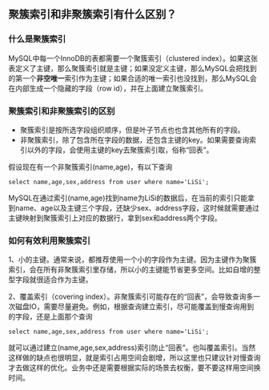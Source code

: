 ## 聚簇索引和非聚簇索引有什么区别？
### 什么是聚簇索引
MySQL中每一个InnoDB的表都需要一个聚簇索引（clustered index）。如果这张表定义了主键，那么聚簇索引就是主键；如果没定义主键，那么MySQL会把找到的第一个**非空唯一**索引作为主键；如果合适的唯一索引也没找到，那么MySQL会在内部生成一个隐藏的字段（row id），并在上面建立聚簇索引。

### 聚簇索引和非聚簇索引的区别
- 聚簇索引是按所选字段组织顺序，但是叶子节点也也含其他所有的字段。
- 非聚簇索引，除了包含所在字段的数据，还包含主键的key。如果需要查询索引以外的字段，会使用主键的key去聚簇索引取，俗称“回表”。

假设现在有一个非聚簇索引(name,age)，有以下查询

```
select name,age,sex,address from user where name='LiSi';
```

MySQL在通过索引(name,age)找到name为LiSi的数据后，在当前的索引只能拿到name、age以及主键三个字段，还缺少sex、address字段，这时候就需要通过主键映射到聚簇索引上对应的数据行，拿到sex和address两个字段。

### 如何有效利用聚簇索引
1、小的主键。通常来说，都推荐使用一个小的字段作为主键。因为主键作为聚簇索引，会在所有非聚簇索引里存储，所以小的主键能节省更多空间。比如自增的整型字段就很适合作为主键。

2、覆盖索引（covering index）。非聚簇索引可能存在的“回表”，会导致查询多一次磁盘IO，需要尽量避免。例如，根据查询建立索引，尽可能覆盖到慢查询用到的字段，还是上面那个查询

```
select name,age,sex,address from user where name='LiSi';
```

就可以通过建立(name,age,sex,address)索引防止“回表”。也叫覆盖索引。当然这样做的缺点也很明显，就是索引占用空间会剧增，所以这里也只建议针对慢查询才去做这样的优化。业务中还是需要根据实际的场景去权衡，要不要这样用空间换时间。